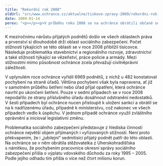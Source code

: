 ```yaml
---
title: "Rekordní rok 2008"
oldUrl: "src/www.ochrance.cz/aktualne/tiskove-zpravy-2009/rekordni-rok-2008"
date: 2009-01-14
perex: "<p></p><p>V průběhu roku 2008 se na ochránce obrátili občané se 7051 podněty, což je nejvíc za celou dobu existence institutu veřejného ochránce práv v České republice. Mezi přijatými podněty převažovaly stížnosti v záležitostech, jejichž řešení je v působnosti ochránce. Tento příznivý poměr – 56 % podnětů v působnosti proti 44 % směřujícím mimo působnost – je důkazem dobré informovanosti občanů o činnosti, působnosti a možnostech veřejného ochránce práv a svědčí také o vyšším právním povědomí českých občanů. V evropském srovnání zároveň poměr 56:44 představuje téměř unikát. Naprostá většina evropských ombudsmanů, dokonce i v zemích, kde institut ombudsmana existuje několik desetiletí, se totiž setkává s opačnou situací a v jejich agendě převažuje vyřizování stížností, které jsou mimo působnost a s nimiž ombudsmani nemohou občanům pomoci.</p>"
---
```


<!-- imported from the old website -->

<p class="Normln-web" style="TEXT-DECORATION: none">K meziročnímu nárůstu přijatých podnětů došlo ve všech oblastech práva a prvenství si dlouhodobě drží oblast sociálního zabezpečení. Počet stížností týkajících se této oblasti se v roce 2008 přiblížil tisícovce. Následuje problematika stavebnictví a regionálního rozvoje, zdravotnictví a také stížnosti týkající se vězeňství, práce policie a armády. Mezi stížnostmi mimo působnost ochránce zcela převažují civilněprávní záležitosti.</p><p class="Normln-web" style="TEXT-DECORATION: none">V uplynulém roce ochránce vyřídil 6969 podnětů, z nichž u 482 konstatoval pochybení na straně úřadů. Většina pochybení však byla napravena, ať již v samotném průběhu šetření nebo úřad přijal opatření, která ochránce navrhl po ukončení šetření. Pouze v sedmi případech se v roce 2008 nepodařilo ze strany příslušného úřadu dosáhnout odstranění nedostatků. V šesti případech byl ochránce nucen přistoupit k uložení sankcí a obrátil se na k nadřízenému úřadu, případně k ministerstvu, což nakonec ve všech případech vedlo k úspěchu. V jednom případě ochránce využil zvláštního oprávnění a inicioval legislativní změnu.</p><p class="Normln">Problematika sociálního zabezpečení představuje z hlediska činnosti ochránce největší objem přijímaných i vyřizovaných stížností. Není proto překvapením, že i „jubilejní“ sedmitisící přijatý podnět patří do této oblasti. Na ochránce se v něm obrátila stěžovatelka z Uherskohradišťska s námitkou, že pochybením pracovnice okresní správy sociálního zabezpečení přišla o výplatu vdovského důchodu za roky 1995 – 2005. Podle jejího odhadu tím přišla o více než čtvrt milionu korun.</p>
